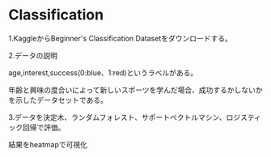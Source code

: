 # Classification

1.KaggleからBeginner's Classification Datasetをダウンロードする。

2.データの説明

age,interest,success(0:blue、1:red)というラベルがある。

年齢と興味の度合いによって新しいスポーツを学んだ場合、成功するかしないかを示したデータセットである。

3.データを決定木、ランダムフォレスト、サポートベクトルマシン、ロジスティック回帰で評価。

結果をheatmapで可視化
